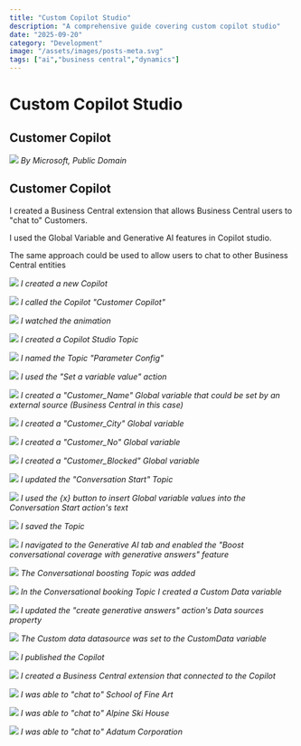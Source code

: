 ```yaml
---
title: "Custom Copilot Studio"
description: "A comprehensive guide covering custom copilot studio"
date: "2025-09-20"
category: "Development"
image: "/assets/images/posts-meta.svg"
tags: ["ai","business central","dynamics"]
---
```


# Custom Copilot Studio

## Customer Copilot

![](/assets/images/customcopilotstudio/dynamics365-color.svg)
*By Microsoft, Public Domain*


## Customer Copilot

I created a Business Central extension that allows Business Central users to "chat to" Customers.

I used the Global Variable and Generative AI features in Copilot studio.

The same approach could be used to allow users to chat to other Business Central entities

![](/assets/images/customcopilotstudio/screenshot-2024-03-23-at-3.18.51-pm-1836x272.png)
*I created a new Copilot*

![](/assets/images/customcopilotstudio/screenshot-2024-03-23-at-3.19.14-pm-1836x971.png)
*I called the Copilot "Customer Copilot"*

![](/assets/images/customcopilotstudio/screenshot-2024-03-23-at-3.19.34-pm-1836x964.png)
*I watched the animation*

![](/assets/images/customcopilotstudio/screenshot-2024-03-23-at-3.20.00-pm-1836x380.png)
*I created a Copilot Studio Topic*

![](/assets/images/customcopilotstudio/screenshot-2024-03-23-at-3.21.10-pm-1836x518.png)
*I named the Topic "Parameter Config"*

![](/assets/images/customcopilotstudio/screenshot-2024-03-23-at-3.22.00-pm-1836x969.png)
*I used the "Set a variable value" action*

![](/assets/images/customcopilotstudio/screenshot-2024-03-23-at-3.23.32-pm-1836x972.png)
*I created a "Customer_Name" Global variable that could be set by an external source (Business Central in this case)*

![](/assets/images/customcopilotstudio/screenshot-2024-03-23-at-3.24.25-pm-1836x970.png)
*I created a "Customer_City" Global variable*

![](/assets/images/customcopilotstudio/screenshot-2024-03-23-at-3.25.44-pm-1836x971.png)
*I created a "Customer_No" Global variable*

![](/assets/images/customcopilotstudio/screenshot-2024-03-23-at-3.27.19-pm-1836x970.png)
*I created a "Customer_Blocked" Global variable*

![](/assets/images/customcopilotstudio/screenshot-2024-03-23-at-3.28.54-pm-1836x970.png)
*I updated the "Conversation Start" Topic*

![](/assets/images/customcopilotstudio/screenshot-2024-03-23-at-3.29.19-pm-1836x972.png)
*I used the {x} button to insert Global variable values into the Conversation Start action's text*

![](/assets/images/customcopilotstudio/screenshot-2024-03-23-at-3.29.48-pm-1836x969.png)
*I saved the Topic*

![](/assets/images/customcopilotstudio/screenshot-2024-03-23-at-3.42.11-pm-1836x968.png)
*I navigated to the Generative AI tab and enabled the "Boost conversational coverage with generative answers" feature*

![](/assets/images/customcopilotstudio/screenshot-2024-03-23-at-3.42.55-pm-1836x604.png)
*The Conversational boosting Topic was added*

![](/assets/images/customcopilotstudio/screenshot-2024-03-24-at-9.16.45-am-1836x972.png)
*In the Conversational booking Topic I created a Custom Data variable*

![](/assets/images/customcopilotstudio/screenshot-2024-03-24-at-9.17.18-am-1836x971.png)
*I updated the "create generative answers" action's Data sources property*

![](/assets/images/customcopilotstudio/screenshot-2024-03-24-at-9.17.31-am-1836x967.png)
*The Custom data datasource was set to the CustomData variable*

![](/assets/images/customcopilotstudio/screenshot-2024-03-24-at-9.44.50-am-1836x974.png)
*I published the Copilot*

![](/assets/images/customcopilotstudio/screenshot-2024-03-24-at-10.04.45-am-1836x1059.png)
*I created a Business Central extension that connected to the Copilot*

![](/assets/images/customcopilotstudio/screenshot-2024-03-24-at-9.36.28-am-1836x972.png)
*I was able to "chat to" School of Fine Art*

![](/assets/images/customcopilotstudio/screenshot-2024-03-24-at-9.36.49-am-1836x963.png)
*I was able to "chat to" Alpine Ski House*

![](/assets/images/customcopilotstudio/screenshot-2024-03-24-at-10.02.53-am-1836x970.png)
*I was able to "chat to" Adatum Corporation*
